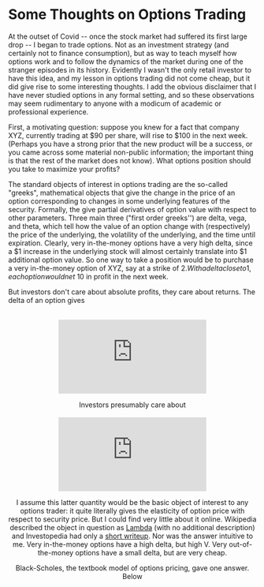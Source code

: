# Some Thoughts on Options Trading

At the outset of Covid -- once the stock market had suffered its first large drop -- I began to trade options. Not as an investment strategy (and certainly not to finance consumption), but as way to teach myself how options work and to follow the dynamics of the market during one of the stranger episodes in its history. Evidently I wasn't the only retail investor to have this idea, and my lesson in options trading did not come cheap, but it did give rise to some interesting thoughts. I add the obvious disclaimer that I have never studied options in any formal setting, and so these observations may seem rudimentary to anyone with a modicum of academic or professional experience.

First, a motivating question: suppose you knew for a fact that company XYZ, currently trading at $90 per share, will rise to $100 in the next week. (Perhaps you have a strong prior that the new product will be a success, or you came across some material non-public information; the important thing is that the rest of the market does not know). What options position should you take to maximize your profits? 

The standard objects of interest in options trading are the so-called "greeks", mathematical objects that give the change in the price of an option corresponding to changes in some underlying features of the security. Formally, the give partial derivatives of option value with respect to other parameters. Three main three ("first order greeks'') are delta, vega, and theta, which tell how the value of an option change with (respectively) the price of the underlying, the volatility of the underlying, and the time until expiration. Clearly, very in-the-money options have a very high delta, since a $1 increase in the underlying stock will almost certainly translate into $1 additional option value. So one way to take a position would be to purchase a very in-the-money option of XYZ, say at a strike of $2. With a delta close to 1, each option would net ~$10 in profit in the next week. 

But investors don't care about absolute profits, they care about returns. The delta of an option gives 
<br><br><center>
![equation](http://latex.codecogs.com/gif.latex?%5CDelta%20%3D%5Cfrac%7B%5Cpartial%20V%7D%7B%5Cpartial%20S%7D)

Investors presumably care about
<br><br>
![equation](http://latex.codecogs.com/gif.latex?%5Cfrac%7B%5Cpartial%20V/V%7D%7B%5Cpartial%20S/S%7D%20%3D%20%5Cfrac%7B%5Cpartial%20V%7D%7B%5Cpartial%20S%7D%20%5Cfrac%7BS%7D%7BV%7D)

I assume this latter quantity would be the basic object of interest to any options trader: it quite literally gives the elasticity of option price with respect to security price. But I could find very little about it online. Wikipedia described the object in question as <a href = "http://en.wikipedia.org/wiki/Greeks_(finance)#Lambda">Lambda</a> (with no additional description) and Investopedia had only a <a href = "http://www.investopedia.com/terms/l/lambda.asp">short writeup</a>. Nor was the answer intuitive to me. Very in-the-money options have a high delta, but high V. Very out-of-the-money options have a small delta, but are very cheap.

Black-Scholes, the textbook model of options pricing, gave one answer. Below 





